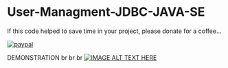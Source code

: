 # User-Managment-JDBC-JAVA-SE

If this code helped to save time in your project, please donate for a coffee...

[![paypal](https://www.paypalobjects.com/en_US/i/btn/btn_donateCC_LG.gif)](https://www.paypal.com/cgi-bin/webscr?cmd=_s-xclick&hosted_button_id=AFSV8TQBVW6LC)


DEMONSTRATION
br
br
br
[![IMAGE ALT TEXT HERE](https://img.youtube.com/vi/wr6v_qazMXo/0.jpg)](https://www.youtube.com/watch?v=wr6v_qazMXo)
